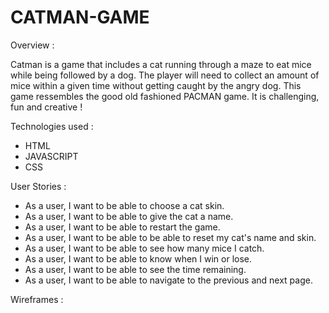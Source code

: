 # CATMAN-GAME

Overview :

Catman is a game that includes a cat running through a maze to eat mice while being followed by a dog. The player will need to collect an amount of mice within a given time without getting caught by the angry dog. This game ressembles the good old fashioned PACMAN game. It is challenging, fun and creative !



Technologies used :

- HTML
- JAVASCRIPT
- CSS

User Stories :

- As a user, I want to be able to choose a cat skin.
- As a user, I want to be able to give the cat a name.
- As a user, I want to be able to restart the game.
- As a user, I want to be able to be able to reset my cat's name and skin.
- As a user, I want to be able to see how many mice I catch.
- As a user, I want to be able to know when I win or lose.
- As a user, I want to be able to see the time remaining.
- As a user, I want to be able to navigate to the previous and next page.


Wireframes :



